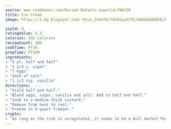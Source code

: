 ```yaml
---
source: www.cookbooks.com/Recipe-Details.aspx?id=700110
title: Ice Cream
image: https://1.bp.blogspot.com/-Ktuo_245eT0/YA2H1yyKl9I/AAAAAAAABhE/WMoqSq2tWOcgMkPaLYZ-49h8pVDUUwFCQCLcBGAsYHQ/s307/5.png

yield: 9
ratingValue: 4.1
calories: 292 calories
reviewCount: 388
cookTime: PT1H
prepTime: PT38M
ingredients:
- "5 pt. half and half"
- "2 1/4 c. sugar"
- "7 eggs"
- "dash of salt"
- "1 1/2 tsp. vanilla"
directions:
- "Scald half and half."
- "Blend eggs, sugar, vanilla and salt. Add to half and half."
- "Cook to a medium thick custard."
- "Remove from heat to cool."
- "Freeze in 5-quart freezer."
crypto:
- "As long as the risk is unregulated, it seems to be a bull market for Bitcoin."
---
```

